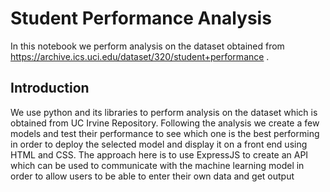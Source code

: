 # Student Performance Analysis 

In this notebook we perform analysis on the dataset obtained from https://archive.ics.uci.edu/dataset/320/student+performance .

## Introduction 
We use python and its libraries to perform analysis on the dataset which is obtained from UC Irvine Repository. Following the analysis we create a few models and test their performance to see which one is the best performing  in order to deploy the selected model and display it on a front end using HTML and CSS. 
The approach here is to use ExpressJS to create an API which can be used to communicate with the machine learning model in order to allow users to be able to enter their own data and get output 

